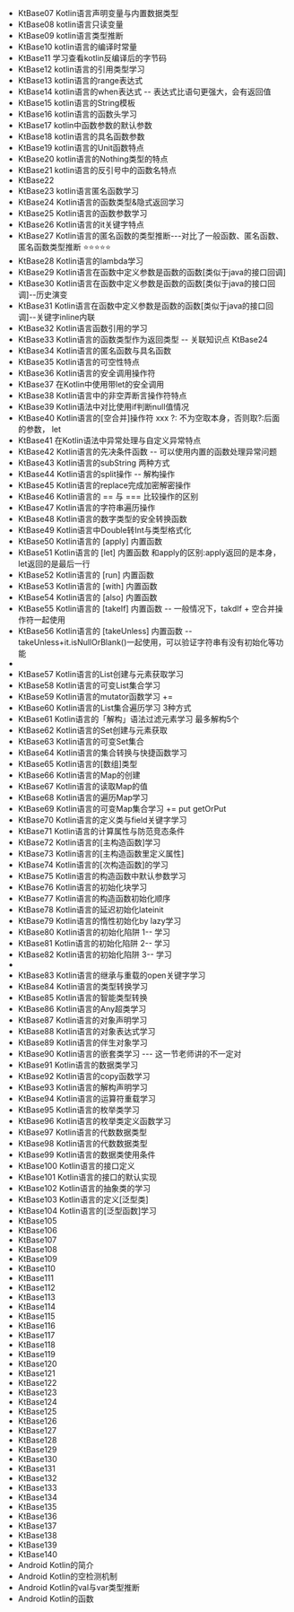 - KtBase07    Kotlin语言声明变量与内置数据类型
- KtBase08    kotlin语言只读变量
- KtBase09    kotlin语言类型推断
- KtBase10    kotlin语言的编译时常量
- KtBase11    学习查看kotlin反编译后的字节码
- KtBase12    kotlin语言的引用类型学习
- KtBase13    kotlin语言的range表达式
- KtBase14    kotlin语言的when表达式 -- 表达式比语句更强大，会有返回值
- KtBase15    kotlin语言的String模板
- KtBase16    kotlin语言的函数头学习
- KtBase17    kotlin中函数参数的默认参数
- KtBase18    kotlin语言的具名函数参数
- KtBase19    kotlin语言的Unit函数特点
- KtBase20    kotlin语言的Nothing类型的特点
- KtBase21    kotlin语言的反引号中的函数名特点
- KtBase22    
- KtBase23    kotlin语言匿名函数学习
- KtBase24    Kotlin语言的函数类型&隐式返回学习
- KtBase25    Kotlin语言的函数参数学习
- KtBase26    Kotlin语言的it关键字特点
- KtBase27    Kotlin语言的匿名函数的类型推断---对比了一般函数、匿名函数、匿名函数类型推断 ⭐️⭐️⭐️⭐️⭐️
- KtBase28    Kotlin语言的lambda学习
- KtBase29    Kotlin语言在函数中定义参数是函数的函数[类似于java的接口回调]
- KtBase30    Kotlin语言在函数中定义参数是函数的函数[类似于java的接口回调]--历史演变
- KtBase31    Kotlin语言在函数中定义参数是函数的函数[类似于java的接口回调]--关键字inline内联
- KtBase32    Kotlin语言函数引用的学习
- KtBase33    Kotlin语言的函数类型作为返回类型 -- 关联知识点 KtBase24
- KtBase34    Kotlin语言的匿名函数与具名函数
- KtBase35    Kotlin语言的可空性特点
- KtBase36    Kotlin语言的安全调用操作符
- KtBase37    在Kotlin中使用带let的安全调用
- KtBase38    Kotlin语言中的非空弄断言操作符特点
- KtBase39    Kotlin语法中对比使用if判断null值情况
- KtBase40    Kotlin语言的[空合并]操作符 xxx ?: 不为空取本身，否则取?:后面的参数，   let
- KtBase41    在Kotlin语法中异常处理与自定义异常特点
- KtBase42    Kotlin语言的先决条件函数  -- 可以使用内置的函数处理异常问题
- KtBase43    Kotlin语言的subString  两种方式
- KtBase44    Kotlin语言的split操作 -- 解构操作
- KtBase45    Kotlin语言的replace完成加密解密操作
- KtBase46    Kotlin语言的 == 与 === 比较操作的区别
- KtBase47    Kotlin语言的字符串遍历操作
- KtBase48    Kotlin语言的数字类型的安全转换函数
- KtBase49    Kotlin语言中Double转Int与类型格式化
- KtBase50    Kotlin语言的 [apply] 内置函数
- KtBase51    Kotlin语言的 [let] 内置函数  和apply的区别:apply返回的是本身，let返回的是最后一行
- KtBase52    Kotlin语言的 [run] 内置函数
- KtBase53    Kotlin语言的 [with] 内置函数
- KtBase54    Kotlin语言的 [also] 内置函数
- KtBase55    Kotlin语言的 [takeIf] 内置函数  -- 一般情况下，takdIf + 空合并操作符一起使用
- KtBase56    Kotlin语言的 [takeUnless] 内置函数  --takeUnless+it.isNullOrBlank()一起使用，可以验证字符串有没有初始化等功能
- 
- KtBase57    Kotlin语言的List创建与元素获取学习
- KtBase58    Kotlin语言的可变List集合学习
- KtBase59    Kotlin语言的mutator函数学习   +=
- KtBase60    Kotlin语言的List集合遍历学习 3种方式
- KtBase61    Kotlin语言的「解构」语法过滤元素学习  最多解构5个
- KtBase62    Kotlin语言的Set创建与元素获取
- KtBase63    Kotlin语言的可变Set集合
- KtBase64    Kotlin语言的集合转换与快捷函数学习
- KtBase65    Kotlin语言的[数组]类型
- KtBase66    Kotlin语言的Map的创建
- KtBase67    Kotlin语言的读取Map的值
- KtBase68    Kotlin语言的遍历Map学习
- KtBase69    Kotlin语言的可变Map集合学习  +=  put  getOrPut
- KtBase70    Kotlin语言的定义类与field关键字学习
- KtBase71    Kotlin语言的计算属性与防范竞态条件
- KtBase72    Kotlin语言的[主构造函数]学习
- KtBase73    Kotlin语言的[主构造函数里定义属性]
- KtBase74    Kotlin语言的[次构造函数]的学习
- KtBase75    Kotlin语言的构造函数中默认参数学习
- KtBase76    Kotlin语言的初始化块学习
- KtBase77    Kotlin语言的构造函数初始化顺序
- KtBase78    Kotlin语言的延迟初始化lateinit
- KtBase79    Kotlin语言的惰性初始化by lazy学习
- KtBase80    Kotlin语言的初始化陷阱 1-- 学习
- KtBase81    Kotlin语言的初始化陷阱 2-- 学习
- KtBase82    Kotlin语言的初始化陷阱 3-- 学习
- 
- KtBase83    Kotlin语言的继承与重载的open关键字学习
- KtBase84    Kotlin语言的类型转换学习
- KtBase85    Kotlin语言的智能类型转换
- KtBase86    Kotlin语言的Any超类学习
- KtBase87    Kotlin语言的对象声明学习
- KtBase88    Kotlin语言的对象表达式学习
- KtBase89    Kotlin语言的伴生对象学习
- KtBase90    Kotlin语言的嵌套类学习  ---  这一节老师讲的不一定对
- KtBase91    Kotlin语言的数据类学习
- KtBase92    Kotlin语言的copy函数学习
- KtBase93    Kotlin语言的解构声明学习
- KtBase94    Kotlin语言的运算符重载学习
- KtBase95    Kotlin语言的枚举类学习
- KtBase96    Kotlin语言的枚举类定义函数学习
- KtBase97    Kotlin语言的代数数据类型
- KtBase98    Kotlin语言的代数数据类型
- KtBase99    Kotlin语言的数据类使用条件
- KtBase100   Kotlin语言的接口定义
- KtBase101   Kotlin语言的接口的默认实现
- KtBase102   Kotlin语言的抽象类的学习
- KtBase103   Kotlin语言的定义[泛型类]
- KtBase104   Kotlin语言的[泛型函数]学习
- KtBase105   
- KtBase106   
- KtBase107   
- KtBase108   
- KtBase109   
- KtBase110   
- KtBase111   
- KtBase112   
- KtBase113   
- KtBase114   
- KtBase115   
- KtBase116   
- KtBase117   
- KtBase118   
- KtBase119   
- KtBase120   
- KtBase121   
- KtBase122   
- KtBase123   
- KtBase124   
- KtBase125   
- KtBase126   
- KtBase127   
- KtBase128   
- KtBase129   
- KtBase130   
- KtBase131   
- KtBase132   
- KtBase133   
- KtBase134   
- KtBase135   
- KtBase136   
- KtBase137   
- KtBase138   
- KtBase139   
- KtBase140   
- Android       Kotlin的简介
- Android       Kotlin的空检测机制
- Android       Kotlin的val与var类型推断
- Android       Kotlin的函数
